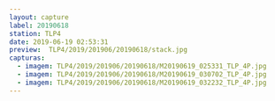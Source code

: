 ```yaml
---
layout: capture
label: 20190618
station: TLP4
date: 2019-06-19 02:53:31
preview:  TLP4/2019/201906/20190618/stack.jpg
capturas:
  - imagem: TLP4/2019/201906/20190618/M20190619_025331_TLP_4P.jpg
  - imagem: TLP4/2019/201906/20190618/M20190619_030702_TLP_4P.jpg
  - imagem: TLP4/2019/201906/20190618/M20190619_032232_TLP_4P.jpg
---
```

